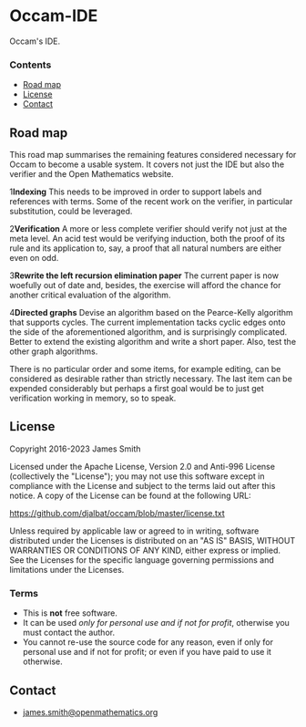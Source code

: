 # Occam-IDE

Occam's IDE.

### Contents

- [Road map](#road-map)
- [License](#license)
- [Contact](#contact)

## Road map

This road map summarises the remaining features considered necessary for Occam to become a usable system. It covers not just the IDE but also the verifier and the Open Mathematics website.

1**Indexing** This needs to be improved in order to support labels and references with terms. Some of the recent work on the verifier, in particular substitution, could be leveraged.

2**Verification** A more or less complete verifier should verify not just at the meta level. An acid test would be verifying induction, both the proof of its rule and its application to, say, a proof that all natural numbers are either even on odd.

3**Rewrite the left recursion elimination paper** The current paper is now woefully out of date and, besides, the exercise will afford the chance for another critical evaluation of the algorithm.

4**Directed graphs** Devise an algorithm based on the Pearce-Kelly algorithm that supports cycles. The current implementation tacks cyclic edges onto the side of the aforementioned algorithm, and is surprisingly complicated. Better to extend the existing algorithm and write a short paper. Also, test the other graph algorithms. 

There is no particular order and some items, for example editing, can be considered as desirable rather than strictly necessary. The last item can be expended considerably but perhaps a first goal would be to just get verification working in memory, so to speak.

## License

Copyright 2016-2023 James Smith

Licensed under the Apache License, Version 2.0 and Anti-996 License (collectively the "License"); you may not use this software except in compliance with the License and subject to the terms laid out after this notice. A copy of the License can be found at the following URL:

  https://github.com/djalbat/occam/blob/master/license.txt

Unless required by applicable law or agreed to in writing, software distributed under the Licenses is distributed on an "AS IS" BASIS, WITHOUT WARRANTIES OR CONDITIONS OF ANY KIND, either express or implied. See the Licenses for the specific language governing permissions and limitations under the Licenses.

### Terms

* This is **not** free software.
* It can be used *only for personal use and if not for profit*, otherwise you must contact the author.
* You cannot re-use the source code for any reason, even if only for personal use and if not for profit; or even if you have paid to use it otherwise.

## Contact

* james.smith@openmathematics.org
